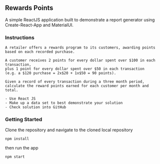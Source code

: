 ## Rewards Points


A simple ReactJS application built to demonstrate a report generator using Create-React-App and MaterialUI.

### Instructions

```
A retailer offers a rewards program to its customers, awarding points based on each recorded purchase.

A customer receives 2 points for every dollar spent over $100 in each transaction,
plus 1 point for every dollar spent over $50 in each transaction
(e.g. a $120 purchase = 2x$20 + 1x$50 = 90 points).

Given a record of every transaction during a three month period,
calculate the reward points earned for each customer per month and total.

- Use React JS
- Make up a data set to best demonstrate your solution
- Check solution into GitHub
```




### Getting Started

Clone the repository and navigate to the cloned local repository

```
npm install
```

then run the app

```
npm start
```
